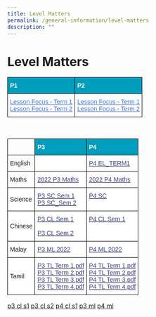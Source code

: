 ```yaml
---
title: Level Matters
permalink: /general-information/level-matters
description: ""
---
```

# Level Matters

<style type="text/css">
.tg  {border-collapse:collapse;border-spacing:0;}
.tg td{border-color:black;border-style:solid;border-width:1px;font-family:Arial, sans-serif;font-size:14px;
  overflow:hidden;padding:10px 5px;word-break:normal;}
.tg th{border-color:black;border-style:solid;border-width:1px;font-family:Arial, sans-serif;font-size:14px;
  font-weight:normal;overflow:hidden;padding:10px 5px;word-break:normal;}
.tg .tg-268o{background-color:#009DBD;color:#FFF;font-weight:bold;text-align:left;vertical-align:top}
.tg .tg-wjv8{background-color:#FFF;color:#4372D6;text-align:left;text-decoration:underline;vertical-align:top}
</style>
<table class="tg">
<thead>
  <tr>
    <th class="tg-268o"><span style="color:#FFF">P1</span></th>
    <th class="tg-268o"><span style="color:#FFF">P2</span></th>
  </tr>
</thead>
<tbody>
  <tr>
    <td class="tg-wjv8"><a href="https://ogp-admiraltypri-staging.netlify.app/files/P1%20Term%201%202022.pdf"><span style="font-weight:inherit;font-style:inherit;text-decoration:underline;color:#4372D6">Lesson Focus - Term 1</span></a><br><a href="https://ogp-admiraltypri-staging.netlify.app/files/P1%20Term%202%202022.pdf"><span style="font-weight:inherit;font-style:inherit;text-decoration:underline;color:#4372D6">Lesson Focus - Term 2</span></a></td>
    <td class="tg-wjv8"><a href="https://ogp-admiraltypri-staging.netlify.app/files/P2%20Term%201%202022.pdf"><span style="font-weight:inherit;font-style:inherit;text-decoration:underline;color:#4372D6">Lesson Focus - Term 1</span></a><br><a href="https://ogp-admiraltypri-staging.netlify.app/files/P2%20Term%202%202022.pdf"><span style="font-weight:inherit;font-style:inherit;text-decoration:underline;color:#4372D6">Lesson Focus - Term 2</span></a></td>
  </tr>
</tbody>
</table>


<br>

<style type="text/css">
.tg  {border-collapse:collapse;border-spacing:0;}
.tg td{border-color:black;border-style:solid;border-width:1px;font-family:Arial, sans-serif;font-size:14px;
  overflow:hidden;padding:10px 5px;word-break:normal;}
.tg th{border-color:black;border-style:solid;border-width:1px;font-family:Arial, sans-serif;font-size:14px;
  font-weight:normal;overflow:hidden;padding:10px 5px;word-break:normal;}
.tg .tg-268o{background-color:#009DBD;color:#FFF;font-weight:bold;text-align:left;vertical-align:top}
.tg .tg-0lax{text-align:left;vertical-align:top}
.tg .tg-zr06{background-color:#FFF;text-align:left;vertical-align:middle}
.tg .tg-wmsy{background-color:#FFF;color:#383E8E;text-align:left;vertical-align:top}
</style>
<table class="tg">
<thead>
  <tr>
    <th class="tg-0lax"></th>
    <th class="tg-268o"><span style="color:#FFF">P3</span></th>
    <th class="tg-268o"><span style="color:#FFF">P4</span></th>
  </tr>
</thead>
<tbody>
  <tr>
    <td class="tg-zr06">English</td>
    <td class="tg-zr06"></td>
    <td class="tg-wmsy"><a href="https://ogp-admiraltypri-staging.netlify.app/files/P4%20EL_TERM1%20Lesson%20Focus.pdf"><span style="text-decoration:none;color:#383E8E">P4 EL_TERM1</span></a><br></td>
  </tr>
  <tr>
    <td class="tg-zr06">Maths </td>
    <td class="tg-wmsy"><a href="https://ogp-admiraltypri-staging.netlify.app/files/2022%20P3%20Maths%20Lesson%20Focus.pdf"><span style="text-decoration:none;color:#383E8E">2022 P3 Maths</span></a><br></td>
    <td class="tg-wmsy"><a href="https://ogp-admiraltypri-staging.netlify.app/files/2022%20P4%20Maths%20Lesson%20Focus.pdf"><span style="text-decoration:none;color:#383E8E">2022 P4 Maths</span></a><br></td>
  </tr>
  <tr>
    <td class="tg-zr06">Science </td>
    <td class="tg-wmsy"><a href="https://ogp-admiraltypri-staging.netlify.app/files/P3%20SC%20Sem%201.pdf"><span style="text-decoration:none;color:#383E8E">P3 SC Sem 1</span></a><br><a href="https://ogp-admiraltypri-staging.netlify.app/files/P3%20SC_Sem%202.pdf"><span style="text-decoration:none;color:#383E8E">P3 SC_Sem 2</span></a><br></td>
    <td class="tg-wmsy"><a href="https://ogp-admiraltypri-staging.netlify.app/files/P4%20SC.pdf"><span style="text-decoration:none;color:#383E8E">P4 SC</span></a><br></td>
  </tr>
  <tr>
    <td class="tg-zr06">Chinese   </td>
    <td class="tg-wmsy"><a href="https://ogp-admiraltypri-staging.netlify.app/files/P3%20CL%20Semester%201%202022%20Lesson%20Focus.pdf"><span style="text-decoration:none;color:#383E8E">P3 CL Sem 1</span></a><br><br><a href="https://ogp-admiraltypri-staging.netlify.app/files/P3%20CL%20Semester%202%202022%20Lesson%20Focus.pdf"><span style="text-decoration:none;color:#383E8E">P3 CL Sem 2</span></a><br></td>
    <td class="tg-wmsy"><a href="https://ogp-admiraltypri-staging.netlify.app/files/P4%20CL%20Semester%201%202022%20Lesson%20Focus.pdf"><span style="text-decoration:none;color:#383E8E">P4 CL Sem 1</span></a><br></td>
  </tr>
  <tr>
    <td class="tg-zr06">Malay   </td>
    <td class="tg-wmsy"><a href="https://ogp-admiraltypri-staging.netlify.app/files/P3%20ML%202022.pdf"><span style="text-decoration:none;color:#383E8E">P3 ML 2022</span></a><br></td>
    <td class="tg-wmsy"><a href="https://ogp-admiraltypri-staging.netlify.app/files/P4%20ML%202022.pdf"><span style="text-decoration:none;color:#383E8E">P4 ML 2022</span></a><br></td>
  </tr>
  <tr>
    <td class="tg-zr06">Tamil </td>
    <td class="tg-wmsy"><a href="https://admiraltypri.moe.edu.sg/qql/slot/u234/2022/PDF/Lesson%20Focus/P3%20TL%20Term%201.pdf"><span style="text-decoration:none;color:#383E8E;background-color:initial">P3 TL Term 1.pdf</span></a><a href="https://admiraltypri.moe.edu.sg/qql/slot/u234/2022/PDF/Lesson%20Focus/P3%20TL%20Term%201.pdf"> </a><span style="background-color:initial"> </span><br><a href="https://admiraltypri.moe.edu.sg/qql/slot/u234/2022/PDF/Lesson%20Focus/P3%20TL%20Term%202.pdf"><span style="text-decoration:none;color:#383E8E;background-color:initial">P3 TL Term 2.pdf</span></a><br><a href="https://admiraltypri.moe.edu.sg/qql/slot/u234/2022/PDF/Lesson%20Focus/P3%20TL%20Term%203.pdf"><span style="text-decoration:none;color:#383E8E">P3 TL Term 3.pdf</span></a><br><a href="https://admiraltypri.moe.edu.sg/qql/slot/u234/2022/PDF/Lesson%20Focus/P3%20TL%20Term%204.pdf"><span style="text-decoration:none;color:#383E8E">P3 TL Term 4.pdf</span></a><br></td>
    <td class="tg-wmsy"><a href="https://admiraltypri.moe.edu.sg/qql/slot/u234/2022/PDF/Lesson%20Focus/P4%20TL%20Term%201.pdf" target="_blank" rel="noopener noreferrer"><span style="text-decoration:none;color:#383E8E;background-color:initial">P4 TL Term 1.pdf</span></a><br><a href="https://admiraltypri.moe.edu.sg/qql/slot/u234/2022/PDF/Lesson%20Focus/P4%20TL%20Term%202.pdf" target="_blank" rel="noopener noreferrer"><span style="text-decoration:none;color:#383E8E;background-color:initial">P4 TL Term 2.pdf</span></a><br><a href="https://admiraltypri.moe.edu.sg/qql/slot/u234/2022/PDF/Lesson%20Focus/P4%20TL%20Term%203.pdf" target="_blank" rel="noopener noreferrer"><span style="text-decoration:none;color:#383E8E">P4 TL Term 3.pdf</span></a><br><a href="https://admiraltypri.moe.edu.sg/qql/slot/u234/2022/PDF/Lesson%20Focus/P4%20TL%20Term%204.pdf" target="_blank" rel="noopener noreferrer"><span style="color:#383E8E">P4 TL Term 4.pdf</span></a><br></td>
  </tr>
</tbody>
</table>


[p3 cl s1](/files/P3%20CL%20Semester%201%202022%20Lesson%20Focus.pdf)
[p3 cl s2](/files/P3%20CL%20Semester%202%202022%20Lesson%20Focus.pdf)
[p4 cl s1](/files/P4%20CL%20Semester%201%202022%20Lesson%20Focus.pdf)
[p3 ml](/files/P3%20ML%202022.pdf)
[p4 ml](/files/P4%20ML%202022.pdf)